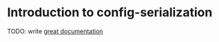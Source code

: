 # Introduction to config-serialization

TODO: write [great documentation](http://jacobian.org/writing/what-to-write/)
